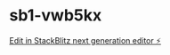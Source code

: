 # sb1-vwb5kx

[Edit in StackBlitz next generation editor ⚡️](https://stackblitz.com/~/github.com/motorthings/sb1-vwb5kx)